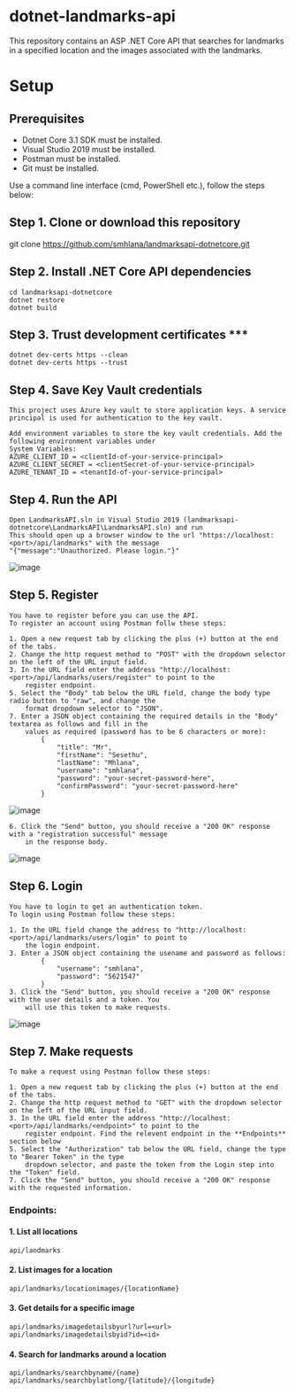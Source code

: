 # dotnet-landmarks-api
This repository contains an ASP .NET Core API that searches for landmarks in a specified location and the images associated with the landmarks.

# Setup
## Prerequisites
- Dotnet Core 3.1 SDK must be installed.
- Visual Studio 2019 must be installed.
- Postman must be installed.
- Git must be installed.

Use a command line interface (cmd, PowerShell etc.), follow the steps below:

## Step 1. Clone or download this repository
git clone https://github.com/smhlana/landmarksapi-dotnetcore.git

## Step 2. Install .NET Core API dependencies
    cd landmarksapi-dotnetcore
    dotnet restore
    dotnet build
    
## Step 3. Trust development certificates ***
    dotnet dev-certs https --clean
    dotnet dev-certs https --trust
    
## Step 4. Save Key Vault credentials
    This project uses Azure key vault to store application keys. A service principal is used for authentication to the key vault. 
    
    Add environment variables to store the key vault credentials. Add the following environment variables under 
    System Variables:
    AZURE_CLIENT_ID = <clientId-of-your-service-principal>
    AZURE_CLIENT_SECRET = <clientSecret-of-your-service-principal>
    AZURE_TENANT_ID = <tenantId-of-your-service-principal>

## Step 4. Run the API
    Open LandmarksAPI.sln in Visual Studio 2019 (landmarksapi-dotnetcore\LandmarksAPI\LandmarksAPI.sln) and run
    This should open up a browser window to the url "https://localhost:<port>/api/landmarks" with the message 
    "{"message":"Unauthorized. Please login."}"
![image](https://user-images.githubusercontent.com/11193045/111881743-a29c3280-89ba-11eb-99a0-9925902eae43.png)

## Step 5. Register
    You have to register before you can use the API.
    To register an account using Postman follw these steps:
    
    1. Open a new request tab by clicking the plus (+) button at the end of the tabs.
    2. Change the http request method to "POST" with the dropdown selector on the left of the URL input field.
    3. In the URL field enter the address "http://localhost:<port>/api/landmarks/users/register" to point to the 
        register endpoint.
    5. Select the "Body" tab below the URL field, change the body type radio button to "raw", and change the 
        format dropdown selector to "JSON".
    7. Enter a JSON object containing the required details in the "Body" textarea as follows and fill in the 
        values as required (password has to be 6 characters or more):
            {
                "title": "Mr",
                "firstName": "Sesethu",
                "lastName": "Mhlana",
                "username": "smhlana",
                "password": "your-secret-password-here",
                "confirmPassword": "your-secret-password-here"
            }
![image](https://user-images.githubusercontent.com/11193045/111899076-d9ae2a80-8a32-11eb-83aa-bcaf959e8299.png)

    6. Click the "Send" button, you should receive a "200 OK" response with a "registration successful" message 
        in the response body.
![image](https://user-images.githubusercontent.com/11193045/111867185-1b7b9a00-897b-11eb-9f7a-d85c665fe213.png)

## Step 6. Login
    You have to login to get an authentication token.
    To login using Postman follow these steps:
    
    1. In the URL field change the address to "http://localhost:<port>/api/landmarks/users/login" to point to 
        the login endpoint.
    3. Enter a JSON object containing the usename and password as follows:
            {
                "username": "smhlana",
                "password": "5621547"
            }
    3. Click the "Send" button, you should receive a "200 OK" response with the user details and a token. You 
        will use this token to make requests.
![image](https://user-images.githubusercontent.com/11193045/111898987-25ac9f80-8a32-11eb-8868-752524218374.png)

## Step 7. Make requests
    To make a request using Postman follow these steps:
    
    1. Open a new request tab by clicking the plus (+) button at the end of the tabs.
    2. Change the http request method to "GET" with the dropdown selector on the left of the URL input field.
    3. In the URL field enter the address "http://localhost:<port>/api/landmarks/<endpoint>" to point to the 
        register endpoint. Find the relevent endpoint in the **Endpoints** section below
    5. Select the "Authorization" tab below the URL field, change the type to "Bearer Token" in the type 
        dropdown selector, and paste the token from the Login step into the "Token" field.
    7. Click the "Send" button, you should receive a "200 OK" response with the requested information.
    
### Endpoints:
#### 1. List all locations
    api/landmarks
    
#### 2. List images for a location
    api/landmarks/locationimages/{locationName}
    
#### 3. Get details for a specific image
    api/landmarks/imagedetailsbyurl?url=<url>
    api/landmarks/imagedetailsbyid?id=<id>
    
#### 4. Search for landmarks around a location
    api/landmarks/searchbyname/{name}
    api/landmarks/searchbylatlong/{latitude}/{longitude}
    
